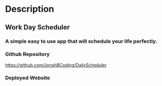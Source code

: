 # Description

## Work Day Scheduler 

### A simple easy to use app that will schedule your life perfectly. 

### Github Repository
https://github.com/JonahBCoding/DailyScheduler

### Deployed Website

